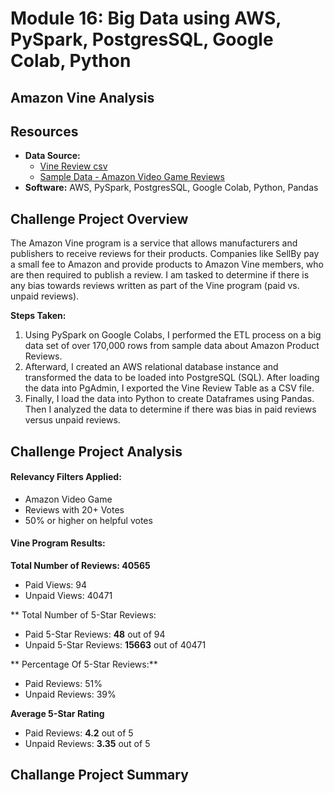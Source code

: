 # Module 16: Big Data using AWS, PySpark, PostgresSQL, Google Colab, Python
## Amazon Vine Analysis

## Resources

- **Data Source:** 
  - [Vine Review csv](resources/vine_table.csv)
  - [Sample Data - Amazon Video Game Reviews](https://s3.amazonaws.com/amazon-reviews-pds/tsv/index.txt)
- **Software:** AWS, PySpark, PostgresSQL, Google Colab, Python, Pandas

## Challenge Project Overview 

The Amazon Vine program is a service that allows manufacturers and publishers to receive reviews for their products. Companies like SellBy pay a small fee to Amazon and provide products to Amazon Vine members, who are then required to publish a review. I am tasked to determine if there is any bias towards reviews written as part of the Vine program (paid vs. unpaid reviews).

**Steps Taken:**

1) Using PySpark on Google Colabs, I performed the ETL process on a big data set of over 170,000 rows from sample data about Amazon Product Reviews. 
2) Afterward, I created an AWS relational database instance and transformed the data to be loaded into PostgreSQL (SQL). After loading the data into PgAdmin, I exported the Vine Review Table as a CSV file.
3) Finally, I load the data into Python to create Dataframes using Pandas. Then I analyzed the data to determine if there was bias in paid reviews versus unpaid reviews. 

## Challenge Project Analysis

#### **Relevancy Filters Applied:**
- Amazon Video Game 
- Reviews with 20+ Votes
- 50% or higher on helpful votes

#### **Vine Program Results:**

**Total Number of Reviews: 40565**
- Paid Views: 94
- Unpaid Views: 40471

** Total Number of 5-Star Reviews:
 - Paid 5-Star Reviews: **48** out of 94
 - Unpaid 5-Star Reviews: **15663** out of 40471

** Percentage Of 5-Star Reviews:**
- Paid Reviews: 51%
- Unpaid Reviews: 39%

**Average 5-Star Rating**
- Paid Reviews: **4.2** out of 5
- Unpaid Reviews: **3.35** out of 5


## Challange Project Summary
